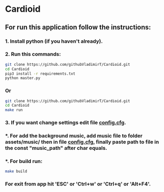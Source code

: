 # Cardioid

## For run this application follow the instructions:

### 1. Install python (if you haven't already).

### 2. Run this commands:
``` bash
git clone https://github.com/githubVladimirT/Cardioid.git
cd Cardioid
pip3 install -r requirements.txt
python master.py
```

### Or
```bash
git clone https://github.com/githubVladimirT/Cardioid.git
cd Cardioid
make run
```

### 3. If you want change settings edit file [config.cfg](https://github.com/githubVladimirT/Cardioid/blob/main/config.cfg).

### *. For add the background music, add music file to folder assets/music/ then in file [config.cfg](https://github.com/githubVladimirT/Cardioid/blob/main/config.cfg), finally paste path to file in the const "music_path" after char equals.

### *. For build run:
```bash
make build
```

### For exit from app hit 'ESC' or 'Ctrl+w' or 'Ctrl+q' or 'Alt+F4'.
